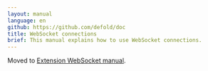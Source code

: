 ```yaml
---
layout: manual
language: en
github: https://github.com/defold/doc
title: WebSocket connections
brief: This manual explains how to use WebSocket connections.
---
```

Moved to [Extension WebSocket manual](/extension-websocket).
